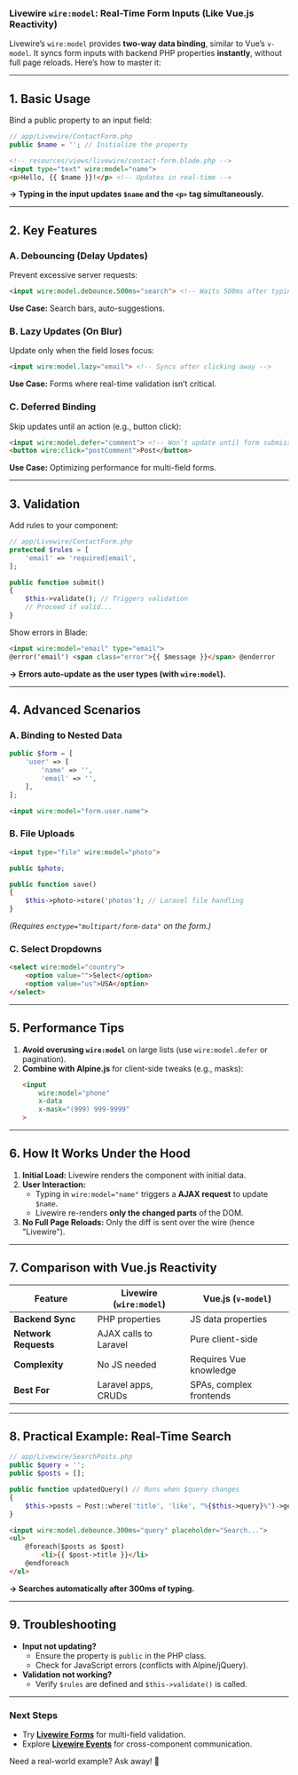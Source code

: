 ### **Livewire `wire:model`: Real-Time Form Inputs (Like Vue.js Reactivity)**  

Livewire’s `wire:model` provides **two-way data binding**, similar to Vue’s `v-model`. It syncs form inputs with backend PHP properties **instantly**, without full page reloads. Here’s how to master it:

---

## **1. Basic Usage**
Bind a public property to an input field:  
```php
// app/Livewire/ContactForm.php
public $name = ''; // Initialize the property
```
```html
<!-- resources/views/livewire/contact-form.blade.php -->
<input type="text" wire:model="name">
<p>Hello, {{ $name }}!</p> <!-- Updates in real-time -->
```
**→ Typing in the input updates `$name` and the `<p>` tag simultaneously.**

---

## **2. Key Features**
### **A. Debouncing (Delay Updates)**
Prevent excessive server requests:  
```html
<input wire:model.debounce.500ms="search"> <!-- Waits 500ms after typing -->
```
**Use Case:** Search bars, auto-suggestions.

### **B. Lazy Updates (On Blur)**
Update only when the field loses focus:  
```html
<input wire:model.lazy="email"> <!-- Syncs after clicking away -->
```
**Use Case:** Forms where real-time validation isn’t critical.

### **C. Deferred Binding**
Skip updates until an action (e.g., button click):  
```html
<input wire:model.defer="comment"> <!-- Won’t update until form submission -->
<button wire:click="postComment">Post</button>
```
**Use Case:** Optimizing performance for multi-field forms.

---

## **3. Validation**
Add rules to your component:  
```php
// app/Livewire/ContactForm.php
protected $rules = [
    'email' => 'required|email',
];

public function submit()
{
    $this->validate(); // Triggers validation
    // Proceed if valid...
}
```
Show errors in Blade:  
```html
<input wire:model="email" type="email">
@error('email') <span class="error">{{ $message }}</span> @enderror
```
**→ Errors auto-update as the user types (with `wire:model`).**

---

## **4. Advanced Scenarios**
### **A. Binding to Nested Data**
```php
public $form = [
    'user' => [
        'name' => '',
        'email' => '',
    ],
];
```
```html
<input wire:model="form.user.name">
```

### **B. File Uploads**
```html
<input type="file" wire:model="photo">
```
```php
public $photo;

public function save()
{
    $this->photo->store('photos'); // Laravel file handling
}
```
*(Requires `enctype="multipart/form-data"` on the form.)*

### **C. Select Dropdowns**
```html
<select wire:model="country">
    <option value="">Select</option>
    <option value="us">USA</option>
</select>
```

---

## **5. Performance Tips**
1. **Avoid overusing `wire:model`** on large lists (use `wire:model.defer` or pagination).  
2. **Combine with Alpine.js** for client-side tweaks (e.g., masks):  
   ```html
   <input 
       wire:model="phone" 
       x-data 
       x-mask="(999) 999-9999"
   >
   ```

---

## **6. How It Works Under the Hood**
1. **Initial Load:** Livewire renders the component with initial data.  
2. **User Interaction:**  
   - Typing in `wire:model="name"` triggers a **AJAX request** to update `$name`.  
   - Livewire re-renders **only the changed parts** of the DOM.  
3. **No Full Page Reloads:** Only the diff is sent over the wire (hence "Livewire").

---

## **7. Comparison with Vue.js Reactivity**
| Feature               | Livewire (`wire:model`)       | Vue.js (`v-model`)           |
|-----------------------|-------------------------------|------------------------------|
| **Backend Sync**      | PHP properties                | JS data properties           |
| **Network Requests**  | AJAX calls to Laravel         | Pure client-side             |
| **Complexity**        | No JS needed                  | Requires Vue knowledge       |
| **Best For**          | Laravel apps, CRUDs           | SPAs, complex frontends      |

---

## **8. Practical Example: Real-Time Search**
```php
// app/Livewire/SearchPosts.php
public $query = '';
public $posts = [];

public function updatedQuery() // Runs when $query changes
{
    $this->posts = Post::where('title', 'like', "%{$this->query}%")->get();
}
```
```html
<input wire:model.debounce.300ms="query" placeholder="Search...">
<ul>
    @foreach($posts as $post)
        <li>{{ $post->title }}</li>
    @endforeach
</ul>
```
**→ Searches automatically after 300ms of typing.**

---

## **9. Troubleshooting**
- **Input not updating?**  
  - Ensure the property is `public` in the PHP class.  
  - Check for JavaScript errors (conflicts with Alpine/jQuery).  
- **Validation not working?**  
  - Verify `$rules` are defined and `$this->validate()` is called.  

---

### **Next Steps**
- Try **[Livewire Forms](https://livewire.laravel.com/docs/forms)** for multi-field validation.  
- Explore **[Livewire Events](https://livewire.laravel.com/docs/events)** for cross-component communication.  

Need a real-world example? Ask away! 🚀